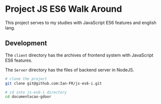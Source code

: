 # Project JS ES6 Walk Around

This project serves to my studies with JavaScript ES6 features and english lang.

## Development

The ```client``` directory has the archives of frontend system with JavaScript ES6 features.

The ```Server``` directory has the files of backend server in NodeJS.

```bash
# clone the project
git clone git@github.com:Ian-FR/js-es6-i.git

# cd into js-es6-i directory
cd documentacao-gdoor
```